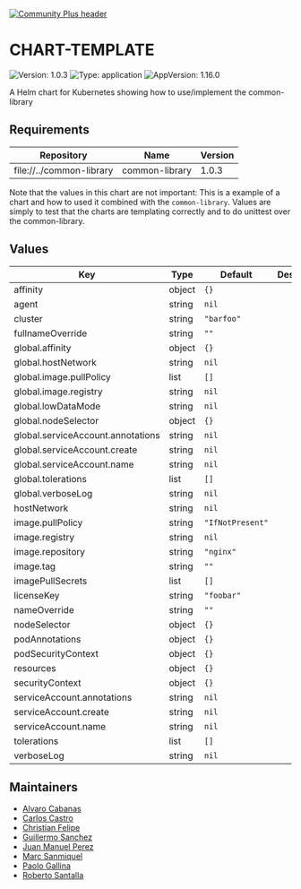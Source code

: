 [![Community Plus header](https://github.com/newrelic/opensource-website/raw/master/src/images/categories/Community_Plus.png)](https://opensource.newrelic.com/oss-category/#community-plus)

# CHART-TEMPLATE

![Version: 1.0.3](https://img.shields.io/badge/Version-1.0.3-informational?style=flat-square) ![Type: application](https://img.shields.io/badge/Type-application-informational?style=flat-square) ![AppVersion: 1.16.0](https://img.shields.io/badge/AppVersion-1.16.0-informational?style=flat-square)

A Helm chart for Kubernetes showing how to use/implement the common-library

## Requirements

| Repository | Name | Version |
|------------|------|---------|
| file://../common-library | common-library | 1.0.3 |

Note that the values in this chart are not important:
This is a example of a chart and how to used it combined with the `common-library`. Values are simply to test
that the charts are templating correctly and to do unittest over the common-library.

## Values

| Key | Type | Default | Description |
|-----|------|---------|-------------|
| affinity | object | `{}` |  |
| agent | string | `nil` |  |
| cluster | string | `"barfoo"` |  |
| fullnameOverride | string | `""` |  |
| global.affinity | object | `{}` |  |
| global.hostNetwork | string | `nil` |  |
| global.image.pullPolicy | list | `[]` |  |
| global.image.registry | string | `nil` |  |
| global.lowDataMode | string | `nil` |  |
| global.nodeSelector | object | `{}` |  |
| global.serviceAccount.annotations | string | `nil` |  |
| global.serviceAccount.create | string | `nil` |  |
| global.serviceAccount.name | string | `nil` |  |
| global.tolerations | list | `[]` |  |
| global.verboseLog | string | `nil` |  |
| hostNetwork | string | `nil` |  |
| image.pullPolicy | string | `"IfNotPresent"` |  |
| image.registry | string | `nil` |  |
| image.repository | string | `"nginx"` |  |
| image.tag | string | `""` |  |
| imagePullSecrets | list | `[]` |  |
| licenseKey | string | `"foobar"` |  |
| nameOverride | string | `""` |  |
| nodeSelector | object | `{}` |  |
| podAnnotations | object | `{}` |  |
| podSecurityContext | object | `{}` |  |
| resources | object | `{}` |  |
| securityContext | object | `{}` |  |
| serviceAccount.annotations | string | `nil` |  |
| serviceAccount.create | string | `nil` |  |
| serviceAccount.name | string | `nil` |  |
| tolerations | list | `[]` |  |
| verboseLog | string | `nil` |  |

## Maintainers

* [Alvaro Cabanas](https://github.com/alvarocabanas)
* [Carlos Castro](https://github.com/carlossscastro)
* [Christian Felipe](https://github.com/sigilioso)
* [Guillermo Sanchez](https://github.com/gsanchezgavier)
* [Juan Manuel Perez](https://github.com/kang-makes)
* [Marc Sanmiquel](https://github.com/marcsanmi)
* [Paolo Gallina](https://github.com/paologallinaharbur)
* [Roberto Santalla](https://github.com/roobre)
